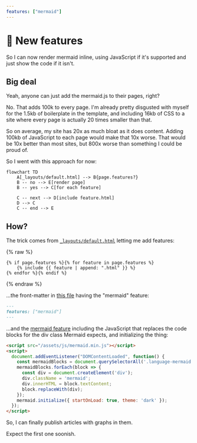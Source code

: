 ```yaml
---
features: ["mermaid"]
---
```


# 🎃 New features

So I can now render mermaid inline, using JavaScript if it's supported and just
show the code if it isn't.

## Big deal

Yeah, anyone can just add the mermaid.js to their pages, right?

No. That adds 100k to every page. I'm already pretty disgusted with myself for
the 1.5kb of boilerplate in the template, and including 16kb of CSS to a site
where every page is actually 20 times smaller than that.

So on average, my site has 20x as much bloat as it does content. Adding 100kb of
JavaScript to each page would make that 10x worse. That would be 10x better than
most sites, but 800x worse than something I could be proud of.

So I went with this approach for now:

```mermaid
flowchart TD
    A[_layouts/default.html] --> B{page.features?}
    B -- no --> E[render page]
    B -- yes --> C[for each feature]

    C -- next --> D[include feature.html]
    D --> C
    C -- end --> E
```

## How?

The trick comes from [`_layouts/default.html`](https://github.com/bitplane/bitplane.github.io/blob/main/_layouts/default.html)
letting me add features:

{% raw %}

```liquid
{% if page.features %}{% for feature in page.features %}
    {% include {{ feature | append: ".html" }} %}    
{% endfor %}{% endif %}
```

{% endraw %}

...the front-matter in [this file](https://github.com/bitplane/bitplane.github.io/blob/main/log/2024/10/a-matter-of-features/index.md)
having the "mermaid" feature:

```markdown
---
features: ["mermaid"]
---
```

...and the [mermaid feature](https://github.com/bitplane/bitplane.github.io/blob/main/_includes/mermaid.html)
including the JavaScript that replaces the code blocks for the div class Mermaid
expects, and initializing the thing:

```html
<script src="/assets/js/mermaid.min.js"></script>
<script>
  document.addEventListener("DOMContentLoaded", function() {
    const mermaidBlocks = document.querySelectorAll('.language-mermaid');
    mermaidBlocks.forEach(block => {
      const div = document.createElement('div');
      div.className = 'mermaid';
      div.innerHTML = block.textContent;
      block.replaceWith(div);
    });
    mermaid.initialize({ startOnLoad: true, theme: 'dark' });
  });
</script>
```

So, I can finally publish articles with graphs in them.

Expect the first one soonish.
